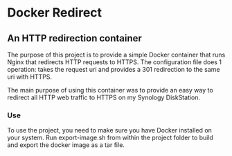 # Docker Redirect
## An HTTP redirection container

The purpose of this project is to provide a simple Docker container that runs Nginx that redirects HTTP requests to HTTPS. The configuration file does 1 operation: takes the request uri and provides a 301 redirection to the same uri with HTTPS.

The main purpose of using this container was to provide an easy way to redirect all HTTP web traffic to HTTPS on my Synology DiskStation.

### Use

To use the project, you need to make sure you have Docker installed on your system. Run export-image.sh from within the project folder to build and export the docker image as a tar file.